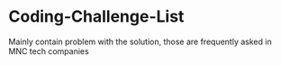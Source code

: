 # Coding-Challenge-List
Mainly contain problem with the solution, those are frequently asked in MNC tech companies
